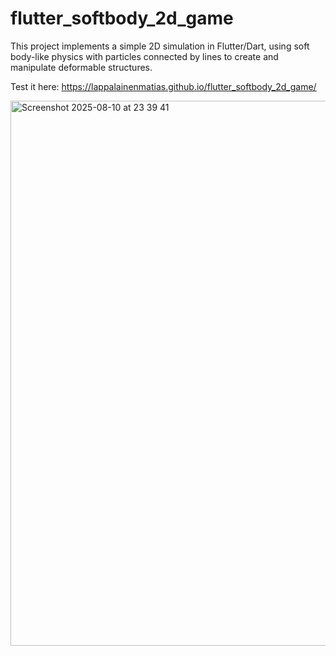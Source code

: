 # flutter_softbody_2d_game
This project implements a simple 2D simulation in Flutter/Dart, using soft body-like physics with particles connected by lines to create and manipulate deformable structures.

Test it here: https://lappalainenmatias.github.io/flutter_softbody_2d_game/

<img width="1427" height="872" alt="Screenshot 2025-08-10 at 23 39 41" src="https://github.com/user-attachments/assets/5a17b83e-1c3b-4a5e-a4c7-6716b4bd31fd" />
